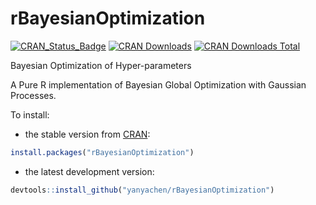 # rBayesianOptimization

[![CRAN_Status_Badge](https://www.r-pkg.org/badges/version/rBayesianOptimization)](https://CRAN.R-project.org/package=rBayesianOptimization)
[![CRAN Downloads](https://cranlogs.r-pkg.org/badges/rBayesianOptimization)](https://CRAN.R-project.org/package=rBayesianOptimization)
[![CRAN Downloads Total](https://cranlogs.r-pkg.org/badges/grand-total/rBayesianOptimization?color=brightgreen)](https://CRAN.R-project.org/package=rBayesianOptimization)

Bayesian Optimization of Hyper-parameters  

A Pure R implementation of Bayesian Global Optimization with Gaussian Processes.  

To install:  
* the stable version from [CRAN](https://CRAN.R-project.org/package=rBayesianOptimization):
```r
install.packages("rBayesianOptimization")
```

* the latest development version:  
```r
devtools::install_github("yanyachen/rBayesianOptimization")
```
